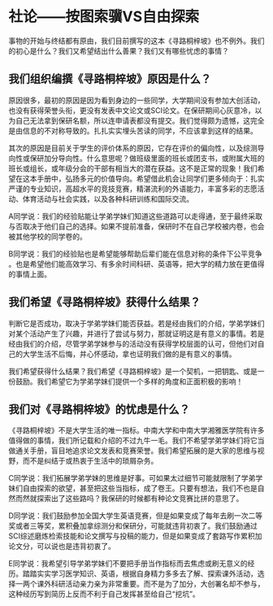 # 社论——按图索骥VS自由探索

事物的开始与终结都有原由，我们目前撰写的这本《寻路桐梓坡》也不例外。我们的初心是什么？我们又希望结出什么善果？我们又有哪些忧虑的事情？

## 我们组织编撰《寻路桐梓坡》原因是什么？

原因很多，最初的原因是因为看到身边的一些同学，大学期间没有参加大创活动，也没有获得荣誉头衔，更没有发表中文论文或SCI论文。在保研期间心灰意冷，以为自己无法拿到保研名额，所以连申请表都没有提交。我们觉得颇为遗憾，这完全是由信息的不对称导致的。扎扎实实埋头苦读的同学，不应该拿到这样的结果。

其次的原因是目前关于学生的评价体系的原因，它存在评价的偏向性，以及综测导向性或保研加分导向性。什么意思呢？做班级里面的班长或团支书，或附属大班的班长或组长，或年级分会的干部有相当大的潜在获益。这不是正常的现象！我们希望在这本手册中，弘扬多元的价值导向。希望借此机会让同学们更多倾向于：扎实严谨的专业知识，高超水平的竞技竞赛，精湛流利的外语能力，丰富多彩的志愿活动、体育活动与社会实践，以及各种科研训练和国际交流。

A同学说：我们的经验贴能让学弟学妹们知道这些道路可以走得通，至于最终采取与否取决于他们自己的选择。如果不提前准备，保研时不在自己学校被内卷，也会被其他学校的同学卷的。

B同学说：我们的经验贴也是希望能够帮助后辈们能在信息对称的条件下公平竞争  。也是希望他们能高效学习、有多余时间科研、英语等，把大学的精力放在更值得的事情上面。

## 我们希望《寻路桐梓坡》获得什么结果？

判断它是否成功，取决于学弟学妹们能否获益。若是经由我们的介绍，学弟学妹们对某个活动产生了兴趣，并进行了尝试与努力，那就证明这是有意义的事情。若是经由我们的介绍，尽管学弟学妹参与的活动没有获得学校层面的认可，但他们对自己的大学生活不后悔，并心怀感动，拿也证明我们做的是有意义的事情。

我们希望获得什么结果？我们希望《寻路桐梓坡》是一个契机，一把钥匙、或是一份鼓励。我们希望它为学弟学妹们提供一个多样的角度和正面积极的影响！

## 我们对《寻路桐梓坡》的忧虑是什么？

《寻路桐梓坡》不是大学生活的唯一指标。中南大学和中南大学湘雅医学院有许多值得做的事情，我们所记载和介绍的不过九牛一毛。我们不希望学弟学妹们将它当做通关手册，盲目地追求论文发表和竞赛荣誉。我们希望拓展的是大家的思维与视野，而不是纠结于或热衷于生活中的琐屑杂务。

C同学说：我们拓展学弟学妹的思维是好事。可如果太过细节可能就限制了学弟学妹们自由探索的欲望，甚至把这些当指标，成了卷王。只要有想法，我们不也是自然而然就探索出了这些路吗？我保研的时候都有种论文竞赛比拼的意思了。

D同学说：我们鼓励参加全国大学生英语竞赛，但是如果变成了每年去刷一次二等奖或者三等奖，累积叠加拿综测分和保研分，可能就违背初衷了。我们鼓励通过SCI综述磨炼检索技能和论文撰写与投稿的能力，但是如果变成了套路写作累积加论文分，可以说也是违背初衷了。

E同学说：我希望引导学弟学妹们不要把手册当作指标而去焦虑或刷无意义的经历。踏踏实实学习医学知识、英语，根据自身精力多多去了解、探索课外活动，选择一两个课外科研活动亲力亲为非常重要。而不是为了加分，大创署名却不参与，这种经历写到简历上反而不利于自己发挥甚至给自己“挖坑”。